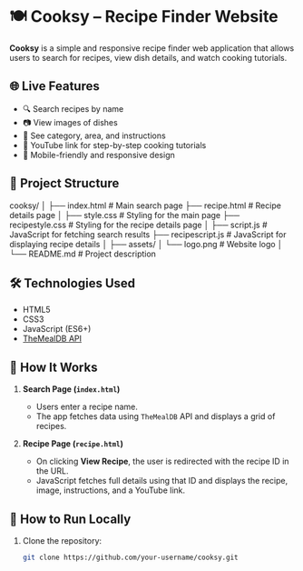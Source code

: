 # 🍽️ Cooksy – Recipe Finder Website

**Cooksy** is a simple and responsive recipe finder web application that allows users to search for recipes, view dish details, and watch cooking tutorials.

## 🌐 Live Features
- 🔍 Search recipes by name
- 📷 View images of dishes
- 📄 See category, area, and instructions
- 🎥 YouTube link for step-by-step cooking tutorials
- 📱 Mobile-friendly and responsive design

## 📁 Project Structure

cooksy/ │ ├── index.html # Main search page ├── recipe.html # Recipe details page │ ├── style.css # Styling for the main page ├── recipestyle.css # Styling for the recipe details page │ ├── script.js # JavaScript for fetching search results ├── recipescript.js # JavaScript for displaying recipe details │ ├── assets/ │ └── logo.png # Website logo │ └── README.md # Project description


## 🛠️ Technologies Used
- HTML5
- CSS3
- JavaScript (ES6+)
- [TheMealDB API](https://www.themealdb.com/api.php)

## 🧠 How It Works

1. **Search Page (`index.html`)**
   - Users enter a recipe name.
   - The app fetches data using `TheMealDB` API and displays a grid of recipes.

2. **Recipe Page (`recipe.html`)**
   - On clicking **View Recipe**, the user is redirected with the recipe ID in the URL.
   - JavaScript fetches full details using that ID and displays the recipe, image, instructions, and a YouTube link.

## 🚀 How to Run Locally

1. Clone the repository:
   ```bash
   git clone https://github.com/your-username/cooksy.git
